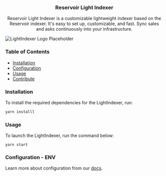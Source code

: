 <h3 align="center">Reservoir Light Indexer</h3>
  <p align="center">
    Reservoir Light Indexer is a customizable lightweight indexer based on the Reservoir indexer. It's easy to set up, customizable, and fast. Sync sales and asks continuously into your infrastructure.
  </p>

![LightIndexer Logo Placeholder](https://dashboard.reservoir.tools/reservoir.svg)

### Table of Contents

- [Installation](#installation)
- [Configuration](#configuration)
- [Usage](#usage)
- [Contribute](#contribute)

### Installation

To install the required dependencies for the LightIndexer, run:

```bash
yarn installl
```

### Usage

To launch the LightIndexer, run the command below:

```
yarn start
```

### Configuration - ENV

Learn more about configuration from our [docs](https://docs.reservoir.tools/reference/reservoir-light-indexer).
